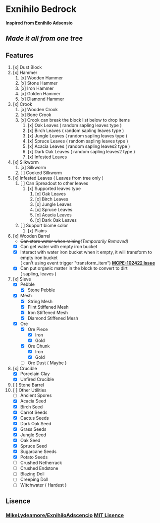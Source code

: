 # Exnihilo Bedrock
<b>Inspired from Exnihilo Adsensio</b><br>
## *Made it all from one tree*

## Features
1. [x] Dust Block
2. [x] Hammer
	1. [x] Wooden Hammer
	2. [x] Stone Hammer
	3. [x] Iron Hammer
	4. [x] Golden Hammer
	5. [x] Diamond Hammer
3. [x] Crook
	1. [x] Wooden Crook 
	2. [x] Bone Crook
	3. [x] Crook can break the block list below to drop items
		1. [x] Oak Leaves ( random sapling leaves type )
		2. [x] Birch Leaves ( random sapling leaves type )
		3. [x] Jungle Leaves ( random sapling leaves type )
		4. [x] Spruce Leaves ( random sapling leaves type )
		5. [x] Acacia Leaves ( random sapling leaves2 type )
		6. [x] Dark Oak Leaves ( random sapling leaves2 type )
		7. [x] Infested Leaves
4. [x] Silkworm 
	1. [x] Silkworm
	2. [ ] Cooked Silkworm
5. [x] Infested Leaves ( Leaves from tree only )
	1. [ ] Can Spreadout to other leaves
		1. [x] Supported leaves type
			1. [x] Oak Leaves 
			2. [x] Birch Leaves
			3. [x] Jungle Leaves
			4. [x] Spruce Leaves
			5. [x] Acacia Leaves
			6. [x] Dark Oak Leaves
	2. [ ] Support biome color 
		1. [x] Plains
6. [x] Wooden Barrel
	- <s>Can store water when raining</s><em>(Temporarily Removed)</em>
	- [x] Can get water with empty iron bucket
	- [x] Interact with water iron bucket when it empty, it will transform to empty iron bucket<br>
	( can't using event trigger "transform_item") <b>[MCPE-102422 Issue](https://bugs.mojang.com/browse/MCPE-102422)</b>
	- [x] Can put organic matter in the block to convert to dirt<br>
	( sapling, leaves )
7. [x] Sieve
	- [x] Pebble
		- [x] Stone Pebble 
	- [x] Mesh 
		- [x] String Mesh 
		- [x] Flint Stiffened Mesh 
		- [x] Iron Stiffened Mesh
		- [x] Diamond Stiffened Mesh
	- [x] Ore 
		- [x] Ore Piece
			- [x] Iron
			- [x] Gold
		- [x] Ore Chunk
			- [x] Iron
			- [x] Gold
		- [ ] Ore Dust ( Maybe )
8. [x] Crucible
	- [x] Porcelain Clay
	- [x] Unfired Crucible
9. [ ] Stone Barrel
10. [ ] Other Utilities
	- [ ] Ancient Spores
	- [x] Acacia Seed
	- [x] Birch Seed
	- [x] Carrot Seeds
	- [x] Cactus Seeds
	- [x] Dark Oak Seed
	- [x] Grass Seeds
	- [x] Jungle Seed
	- [x] Oak Seed
	- [x] Spruce Seed
	- [x] Sugarcane Seeds
	- [x] Potato Seeds
	- [ ] Crushed Netherrack
	- [ ] Crushed Endstone
	- [ ] Blazing Doll
	- [ ] Creeping Doll
	- [ ] Witchwater ( Hardest )

## Lisence
### <u>MikeLydeamore/ExnihiloAdscencio</u> <b>[MIT Lisence](https://github.com/MikeLydeamore/ExnihiloAdscencio/LISENCE)</b>